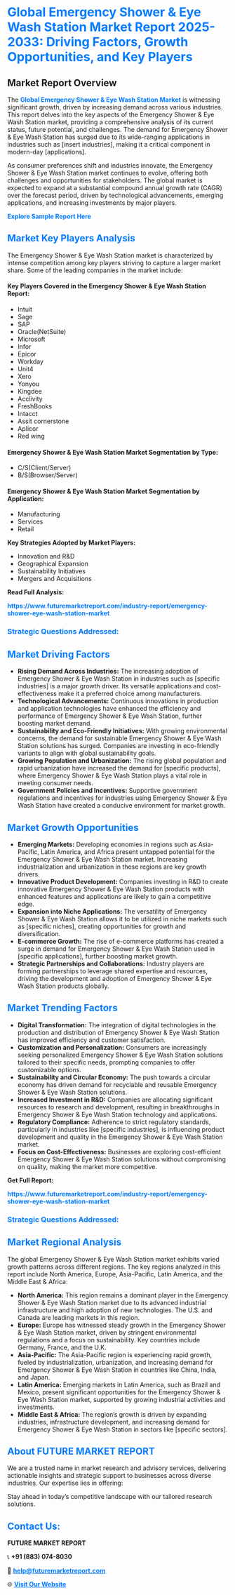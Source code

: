 <h1 style="color: #007BFF;">Global Emergency Shower & Eye Wash Station Market Report 2025-2033: Driving Factors, Growth Opportunities, and Key Players</h1>

<section id="overview">
<h2>Market Report Overview</h2>
<p>The <a href="https://www.futuremarketreport.com/industry-report/emergency-shower-eye-wash-station-market" style="color: #007BFF; text-decoration: none;"><strong>Global Emergency Shower & Eye Wash Station Market</strong></a> is witnessing significant growth, driven by increasing demand across various industries. This report delves into the key aspects of the Emergency Shower & Eye Wash Station market, providing a comprehensive analysis of its current status, future potential, and challenges. The demand for Emergency Shower & Eye Wash Station has surged due to its wide-ranging applications in industries such as [insert industries], making it a critical component in modern-day [applications].</p>
<p>As consumer preferences shift and industries innovate, the Emergency Shower & Eye Wash Station market continues to evolve, offering both challenges and opportunities for stakeholders. The global market is expected to expand at a substantial compound annual growth rate (CAGR) over the forecast period, driven by technological advancements, emerging applications, and increasing investments by major players.</p>
</section>

<section id="overview">
<p><a href="https://www.futuremarketreport.com/request-sample/reportId=37752" style="color: #007BFF; text-decoration: none;"><strong>Explore Sample Report Here</strong></a></p>
</section>

<section id="key-players">
<h2 style="color: #007BFF;">Market Key Players Analysis</h2>
<p>The Emergency Shower & Eye Wash Station market is characterized by intense competition among key players striving to capture a larger market share. Some of the leading companies in the market include:</p>
<h4>Key Players Covered in the Emergency Shower & Eye Wash Station Report:</h4>
<ul><li>Intuit</li><li>Sage</li><li>SAP</li><li>Oracle(NetSuite)</li><li>Microsoft</li><li>Infor</li><li>Epicor</li><li>Workday</li><li>Unit4</li><li>Xero</li><li>Yonyou</li><li>Kingdee</li><li>Acclivity</li><li>FreshBooks</li><li>Intacct</li><li>Assit cornerstone</li><li>Aplicor</li><li>Red wing</li></ul>
<h4>Emergency Shower & Eye Wash Station Market Segmentation by Type:</h4>
<ul><li>C/S(Client/Server)</li><li>B/S(Browser/Server)</li></ul>

<h4>Emergency Shower & Eye Wash Station Market Segmentation by Application:</h4>
<ul><li>Manufacturing</li><li>Services</li><li>Retail</li></ul>
<p><strong>Key Strategies Adopted by Market Players:</strong></p>
<ul>
<li>Innovation and R&D</li>
<li>Geographical Expansion</li>
<li>Sustainability Initiatives</li>
<li>Mergers and Acquisitions</li>
</ul>
</section>

<section>
<p><strong>Read Full Analysis: </strong></p><a href="https://www.futuremarketreport.com/industry-report/emergency-shower-eye-wash-station-market" style="color: #007BFF; text-decoration: none;"><strong>https://www.futuremarketreport.com/industry-report/emergency-shower-eye-wash-station-market</strong></a>
<h3 style="color: #007BFF;">Strategic Questions Addressed:</h3>
</section>

<section id="driving-factors">
<h2 style="color: #007BFF;">Market Driving Factors</h2>
<ul>
<li><strong>Rising Demand Across Industries:</strong> The increasing adoption of Emergency Shower & Eye Wash Station in industries such as [specific industries] is a major growth driver. Its versatile applications and cost-effectiveness make it a preferred choice among manufacturers.</li>
<li><strong>Technological Advancements:</strong> Continuous innovations in production and application technologies have enhanced the efficiency and performance of Emergency Shower & Eye Wash Station, further boosting market demand.</li>
<li><strong>Sustainability and Eco-Friendly Initiatives:</strong> With growing environmental concerns, the demand for sustainable Emergency Shower & Eye Wash Station solutions has surged. Companies are investing in eco-friendly variants to align with global sustainability goals.</li>
<li><strong>Growing Population and Urbanization:</strong> The rising global population and rapid urbanization have increased the demand for [specific products], where Emergency Shower & Eye Wash Station plays a vital role in meeting consumer needs.</li>
<li><strong>Government Policies and Incentives:</strong> Supportive government regulations and incentives for industries using Emergency Shower & Eye Wash Station have created a conducive environment for market growth.</li>
</ul>
</section>

<section id="growth-opportunities">
<h2 style="color: #007BFF;">Market Growth Opportunities</h2>
<ul>
<li><strong>Emerging Markets:</strong> Developing economies in regions such as Asia-Pacific, Latin America, and Africa present untapped potential for the Emergency Shower & Eye Wash Station market. Increasing industrialization and urbanization in these regions are key growth drivers.</li>
<li><strong>Innovative Product Development:</strong> Companies investing in R&D to create innovative Emergency Shower & Eye Wash Station products with enhanced features and applications are likely to gain a competitive edge.</li>
<li><strong>Expansion into Niche Applications:</strong> The versatility of Emergency Shower & Eye Wash Station allows it to be utilized in niche markets such as [specific niches], creating opportunities for growth and diversification.</li>
<li><strong>E-commerce Growth:</strong> The rise of e-commerce platforms has created a surge in demand for Emergency Shower & Eye Wash Station used in [specific applications], further boosting market growth.</li>
<li><strong>Strategic Partnerships and Collaborations:</strong> Industry players are forming partnerships to leverage shared expertise and resources, driving the development and adoption of Emergency Shower & Eye Wash Station products globally.</li>
</ul>
</section>

<section id="trending-factors">
<h2 style="color: #007BFF;">Market Trending Factors</h2>
<ul>
<li><strong>Digital Transformation:</strong> The integration of digital technologies in the production and distribution of Emergency Shower & Eye Wash Station has improved efficiency and customer satisfaction.</li>
<li><strong>Customization and Personalization:</strong> Consumers are increasingly seeking personalized Emergency Shower & Eye Wash Station solutions tailored to their specific needs, prompting companies to offer customizable options.</li>
<li><strong>Sustainability and Circular Economy:</strong> The push towards a circular economy has driven demand for recyclable and reusable Emergency Shower & Eye Wash Station solutions.</li>
<li><strong>Increased Investment in R&D:</strong> Companies are allocating significant resources to research and development, resulting in breakthroughs in Emergency Shower & Eye Wash Station technology and applications.</li>
<li><strong>Regulatory Compliance:</strong> Adherence to strict regulatory standards, particularly in industries like [specific industries], is influencing product development and quality in the Emergency Shower & Eye Wash Station market.</li>
<li><strong>Focus on Cost-Effectiveness:</strong> Businesses are exploring cost-efficient Emergency Shower & Eye Wash Station solutions without compromising on quality, making the market more competitive.</li>
</ul>
</section>

<section>
<p><strong>Get Full Report: </strong></p><a href="https://www.futuremarketreport.com/industry-report/emergency-shower-eye-wash-station-market" style="color: #007BFF; text-decoration: none;"><strong>https://www.futuremarketreport.com/industry-report/emergency-shower-eye-wash-station-market</strong></a>
<h3 style="color: #007BFF;">Strategic Questions Addressed:</h3>
</section>


<section id="regional-analysis">
<h2 style="color: #007BFF;">Market Regional Analysis</h2>
<p>The global Emergency Shower & Eye Wash Station market exhibits varied growth patterns across different regions. The key regions analyzed in this report include North America, Europe, Asia-Pacific, Latin America, and the Middle East & Africa:</p>
<ul>
<li><strong>North America:</strong> This region remains a dominant player in the Emergency Shower & Eye Wash Station market due to its advanced industrial infrastructure and high adoption of new technologies. The U.S. and Canada are leading markets in this region.</li>
<li><strong>Europe:</strong> Europe has witnessed steady growth in the Emergency Shower & Eye Wash Station market, driven by stringent environmental regulations and a focus on sustainability. Key countries include Germany, France, and the U.K.</li>
<li><strong>Asia-Pacific:</strong> The Asia-Pacific region is experiencing rapid growth, fueled by industrialization, urbanization, and increasing demand for Emergency Shower & Eye Wash Station in countries like China, India, and Japan.</li>
<li><strong>Latin America:</strong> Emerging markets in Latin America, such as Brazil and Mexico, present significant opportunities for the Emergency Shower & Eye Wash Station market, supported by growing industrial activities and investments.</li>
<li><strong>Middle East & Africa:</strong> The region’s growth is driven by expanding industries, infrastructure development, and increasing demand for Emergency Shower & Eye Wash Station in sectors like [specific sectors].</li>
</ul>
</section>

<footer>
<h2 style="color: #007BFF;">About FUTURE MARKET REPORT</h2>
<p>We are a trusted name in market research and advisory services, delivering actionable insights and strategic support to businesses across diverse industries. Our expertise lies in offering:</p>

<p>Stay ahead in today’s competitive landscape with our tailored research solutions.</p>

<h2 style="color: #007BFF;">Contact Us:</h2>
<p><strong>FUTURE MARKET REPORT</strong></p>
<p>📞 <strong>+91 (883) 074-8030</strong></p>
<p>📧 <strong><a href="mailto:help@futuremarketreport.com" style="color: #007BFF;">help@futuremarketreport.com</a></strong></p>
<p>🌐 <strong><a href="https://www.futuremarketreport.com/" style="color: #007BFF;">Visit Our Website</a></strong></p>
</footer>